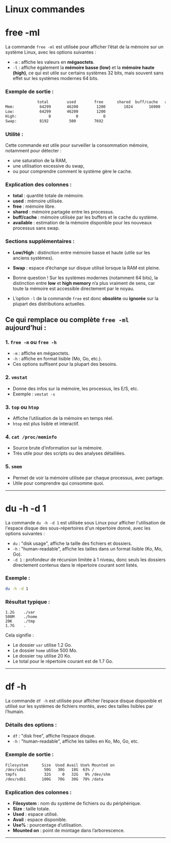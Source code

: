 # Linux commandes
# free -ml
La commande `free -ml` est utilisée pour afficher l’état de la mémoire sur un système Linux, avec les options suivantes :

- `-m` : affiche les valeurs en **mégaoctets**.
- `-l` : affiche également la **mémoire basse (low)** et la **mémoire haute (high)**, ce qui est utile sur certains systèmes 32 bits, mais souvent sans effet sur les systèmes modernes 64 bits.

### Exemple de sortie :
```bash
              total        used        free      shared  buff/cache   available
Mem:           64299       46200        1200        1024       16900       15800
Low:           64299       46200        1200
High:              0           0           0
Swap:          8192         500        7692
```

### Utilité :
Cette commande est utile pour surveiller la consommation mémoire, notamment pour détecter :
- une saturation de la RAM,
- une utilisation excessive du swap,
- ou pour comprendre comment le système gère le cache.

### Explication des colonnes :
- **total** : quantité totale de mémoire.
- **used** : mémoire utilisée.
- **free** : mémoire libre.
- **shared** : mémoire partagée entre les processus.
- **buff/cache** : mémoire utilisée par les buffers et le cache du système.
- **available** : estimation de la mémoire disponible pour les nouveaux processus sans swap.

### Sections supplémentaires :
- **Low/High** : distinction entre mémoire basse et haute (utile sur les anciens systèmes).
- **Swap** : espace d’échange sur disque utilisé lorsque la RAM est pleine.

- Bonne question ! Sur les systèmes modernes (notamment 64 bits), la distinction entre **low** et **high memory** n’a plus vraiment de sens, car toute la mémoire est accessible directement par le noyau.
- L’option `-l` de la commande `free` est donc **obsolète** ou **ignorée** sur la plupart des distributions actuelles.

## Ce qui remplace ou complète `free -ml` aujourd’hui :

### 1. **`free -m` ou `free -h`**
- `-m` : affiche en mégaoctets.
- `-h` : affiche en format lisible (Mo, Go, etc.).
- Ces options suffisent pour la plupart des besoins.

### 2. **`vmstat`**
- Donne des infos sur la mémoire, les processus, les E/S, etc.
- Exemple : `vmstat -s`

### 3. **`top` ou `htop`**
- Affiche l’utilisation de la mémoire en temps réel.
- `htop` est plus lisible et interactif.

### 4. **`cat /proc/meminfo`**
- Source brute d’information sur la mémoire.
- Très utile pour des scripts ou des analyses détaillées.

### 5. **`smem`**
- Permet de voir la mémoire utilisée par chaque processus, avec partage.
- Utile pour comprendre qui consomme quoi.
---





# du -h -d 1
La commande `du -h -d 1` est utilisée sous Linux pour afficher l'utilisation de l'espace disque des sous-répertoires d'un répertoire donné, avec les options suivantes :

- `du` : "disk usage", affiche la taille des fichiers et dossiers.
- `-h` : "human-readable", affiche les tailles dans un format lisible (Ko, Mo, Go).
- `-d 1` : profondeur de récursion limitée à 1 niveau, donc seuls les dossiers directement contenus dans le répertoire courant sont listés.

### Exemple :
```bash
du -h -d 1
```

### Résultat typique :
```
1.2G    ./var
500M    ./home
20K     ./tmp
1.7G    .
```

Cela signifie :
- Le dossier `var` utilise 1.2 Go.
- Le dossier `home` utilise 500 Mo.
- Le dossier `tmp` utilise 20 Ko.
- Le total pour le répertoire courant est de 1.7 Go.
---




# df -h
La commande `df -h` est utilisée pour afficher l’espace disque disponible et utilisé sur les systèmes de fichiers montés, avec des tailles lisibles par l’humain.

### Détails des options :
- `df` : "disk free", affiche l’espace disque.
- `-h` : "human-readable", affiche les tailles en Ko, Mo, Go, etc.

### Exemple de sortie :
```bash
Filesystem      Size  Used Avail Use% Mounted on
/dev/sda1        50G   30G   18G  63% /
tmpfs            32G     0   32G   0% /dev/shm
/dev/sdb1       100G   70G   30G  70% /data
```

### Explication des colonnes :
- **Filesystem** : nom du système de fichiers ou du périphérique.
- **Size** : taille totale.
- **Used** : espace utilisé.
- **Avail** : espace disponible.
- **Use%** : pourcentage d’utilisation.
- **Mounted on** : point de montage dans l’arborescence.
---


